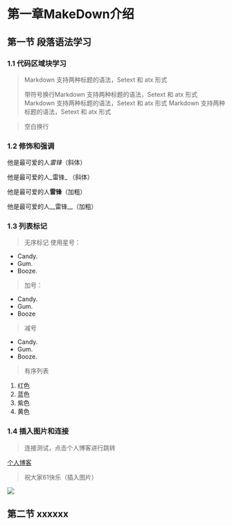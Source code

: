 
# 第一章MakeDown介绍
## 第一节 段落语法学习
### 1.1 代码区域块学习
> Markdown 支持两种标题的语法，Setext 和 atx 形式
>
> 带符号换行Markdown 支持两种标题的语法，Setext 和 atx 形式
> Markdown 支持两种标题的语法，Setext 和 atx 形式
> Markdown 支持两种标题的语法，Setext 和 atx 形式

> 空白换行

### 1.2 修饰和强调

他是最可爱的人*雷锋*（斜体）

他是最可爱的人_雷锋_ （斜体）

他是最可爱的人**雷锋**（加粗）

他是最可爱的人__雷锋__（加粗）

### 1.3 列表标记
> 无序标记
> 使用星号：

* Candy.
* Gum.
* Booze.

> 加号：

+ Candy.
+ Gum.
+ Booze

> 减号

- Candy.
- Gum.
- Booze.

> 有序列表

1. 红色
2. 蓝色
3. 紫色
4. 黄色

### 1.4 插入图片和连接
  
  > 连接测试，点击个人博客进行跳转

[个人博客](http://blog.csdn.net/blueamertj)

> 祝大家61快乐（插入图片）

![](http://www.astiron.com/data/upload/image/201506/7748386409f3a7206cb4d7dfa24c78ce.jpg)

## 第二节 xxxxxx
